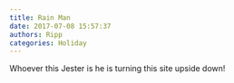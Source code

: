 ```yaml
---
title: Rain Man
date: 2017-07-08 15:57:37
authors: Ripp
categories: Holiday
---
```


 Whoever this Jester is he is turning this site upside down!